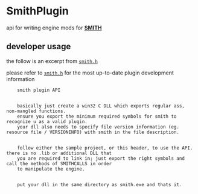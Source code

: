 # SmithPlugin
api for writing engine mods for [**SMITH**](https://smith.bah.wtf/)

## developer usage
the follow is an excerpt from [`smith.h`](https://github.com/bahstrike/SmithPlugin/blob/master/smith.h)

please refer to [`smith.h`](https://github.com/bahstrike/SmithPlugin/blob/master/smith.h) for the most up-to-date plugin development information




		smith plugin API
    
    
		basically just create a win32 C DLL which exports regular ass, non-mangled functions.
		ensure you export the minimum required symbols for smith to recognize u as a valid plugin.
		your dll also needs to specify file version information (eg. resource file / VERSIONINFO) with smith in the file description.
    
    
		follow either the sample project, or this header, to use the API. there is no .lib or additional DLL that
		you are required to link in; just export the right symbols and call the methods of SMITHCALLS in order
		to manipulate the engine.
    
    
		put your dll in the same directory as smith.exe and thats it.
